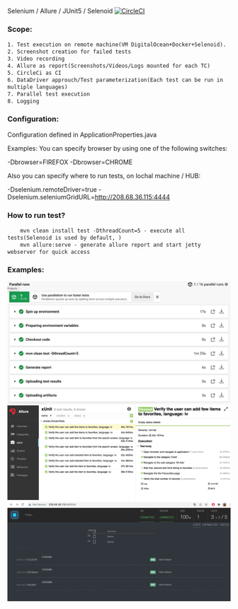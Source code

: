 Selenium / Allure / JUnit5 / Selenoid  [![CircleCI](https://circleci.com/gh/nikolajsokunevs/reklamabb.svg?style=shield)](https://app.circleci.com/pipelines/github/nikolajsokunevs/reklamabb)


### Scope:
    1. Test execution on remote machine(VM DigitalOcean+Docker+Selenoid). 
    2. Screenshot creation for failed tests
    3. Video recording
    4. Allure as report(Screenshots/Videos/Logs mounted for each TC)
    5. CircleCi as CI
    6. DataDriver approuch/Test parameterization(Each test can be run in multiple languages)
    7. Parallel test execution
    8. Logging
    
### Configuration:

Configuration defined in ApplicationProperties.java

Examples:
You can specify browser by using one of the following switches:

-Dbrowser=FIREFOX
-Dbrowser=CHROME

Also you can specify where to run tests, on lochal machine / HUB:

-Dselenium.remoteDriver=true
-Dselenium.seleniumGridURL=http://208.68.36.115:4444  

### How to run test?
        mvn clean install test -DthreadCount=5 - execute all tests(Selenoid is used by default, )
        mvn allure:serve - generate allure report and start jetty webserver for quick access
        
### Examples:
![pipeline][screenshot1]
![report][screenshot2]
![selenoid][screenshot3]

[screenshot1]: https://github.com/nikolajsokunevs/reklamabb/raw/master/images/pipeline.png
[screenshot2]: https://github.com/nikolajsokunevs/reklamabb/raw/master/images/reports.png
[screenshot3]: https://github.com/nikolajsokunevs/reklamabb/raw/master/images/selenoid.png


